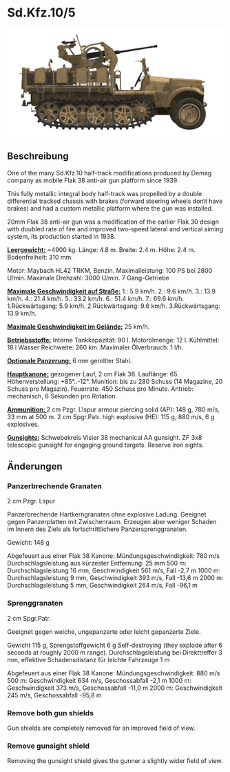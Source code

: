 # Sd.Kfz.10/5

![_sdkfz10-5](../images/_sdkfz10-5.png)

## Beschreibung

One of the many Sd.Kfz.10 half-track modifications produced by Demag company as mobile Flak 38 anti-air gun platform since 1939.

This fully metallic integral body half-track was propelled by a double differential tracked chassis with brakes (forward steering wheels don\t have brakes) and had a custom metallic platform where the gun was installed.

20mm Flak 38 anti-air gun was a modification of the earlier Flak 30 design with doubled rate of fire and improved two-speed lateral and vertical aiming system, its production started in 1938.

<b><u>Leergewicht:</u></b> ~4900 kg.
Länge: 4.8 m.
Breite: 2.4 m.
Höhe: 2.4 m.
Bodenfreiheit: 310 mm.

Motor: Maybach HL42 TRKM, Benzin.
Maximalleistung: 100 PS bei 2800 U/min.
Maximale Drehzahl: 3000 U/min.
7 Gang-Getriebe

<b><u>Maximale Geschwindigkeit auf Straße:</u></b>
1.: 5.9 km/h.
2.: 9.6 km/h.
3.: 13.9 km/h.
4.: 21.4 km/h.
5.: 33.2 km/h.
6.: 51.4 km/h.
7.: 69.6 km/h.
1.Rückwärtsgang: 5.9 km/h.
2.Rückwärtsgang: 9.6 km/h.
3.Rückwärtsgang: 13.9 km/h.

<b><u>Maximale Geschwindigkeit im Gelände:</u></b> 25 km/h.

<b><u>Betriebsstoffe:</u></b>
Interne Tankkapazität: 90 l.
Motorölmenge: 12 l.
Kühlmittel: 18 l Wasser
Reichweite: 260 km.
Maximaler Ölverbrauch: 1 l/h.

<b><u>Optionale Panzerung:</u></b>
6 mm gerollter Stahl.

<b><u>Hauptkanone:</u></b> gezogener Lauf, 2 cm Flak 38.
Lauflänge: 65.
Höhenverstellung: +85°..-12°.
Munition: bis zu 280 Schuss (14 Magazine, 20 Schuss pro Magazin).
Feuerrate: 450 Schuss pro Minute.
Antrieb: mechanisch, 6 Sekunden pro Rotation

<b><u>Ammunition: </u></b>
2 cm Pzgr. L\spur armour piercing solid (AP): 148 g, 780 m/s, 33 mm at 500 m.
2 cm Spgr.Patr. high explosive (HE): 115 g, 880 m/s, 6 g explosives.

<b><u>Gunsights:</u></b>
Schwebekreis Visier 38 mechanical AA gunsight.
ZF 3x8 telescopic gunsight for engaging ground targets.
Reserve iron sights.


## Änderungen

### Panzerbrechende Granaten

2 cm Pzgr. Lspur

Panzerbrechende Hartkerngranaten ohne explosive Ladung. Geeignet gegen Panzerplatten mit Zwischenraum. Erzeugen aber weniger Schaden im Innern des Ziels als fortschrittlichere Panzersprenggranaten.

Gewicht: 148 g

Abgefeuert aus einer Flak 38 Kanone:
Mündungsgeschwindigkeit: 780 m/s 
Durchschlagsleistung aus kürzester Entfernung: 25 mm
500 m: Durchschlagsleistung 16 mm, Geschwindigkeit 561 m/s, Fall -2,7 m
1000 m: Durchschlagsleistung 9 mm, Geschwindigkeit 393 m/s, Fall -13,6 m
2000 m: Durchschlagsleistung 5 mm, Geschwindigkeit 264 m/s, Fall -96,1 m

### Sprenggranaten

2 cm Spgr.Patr.

Geeignet gegen weiche, ungepanzerte oder leicht gepanzerte Ziele.

Gewicht 115 g, Sprengstoffgewicht 6 g
Self-destroying (they explode after 6 seconds at roughly 2000 m range).
Durchschlagsleistung bei Direkttreffer 3 mm, effektive Schadensdistanz für leichte Fahrzeuge 1 m

Abgefeuert aus einer Flak 38 Kanone:
Mündungsgeschwindigkeit: 880 m/s
500 m: Geschwindigkeit 634 m/s, Geschossabfall -2,1 m
1000 m: Geschwindigkeit 373 m/s, Geschossabfall -11,0 m
2000 m: Geschwindigkeit 245 m/s, Geschossabfall -95,8 m

### Remove both gun shields

Gun shields are completely removed for an improved field of view.
### Remove gunsight shield

Removing the gunsight shield gives the gunner a slightly wider field of view.